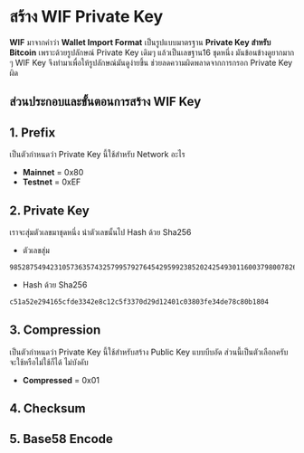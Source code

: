 # สร้าง WIF Private Key

**WIF** มาจากคำว่า **Wallet Import Format** เป็นรูปแบบมาตรฐาน **Private Key สำหรับ Bitcoin** เพราะด้วยรูปลักษณ์ Private Key เดิมๆ แล้วเป็นเลขฐาน16 ชุดหนึ่ง มันข้อนข้างดูยากมาก ๆ WIF Key จึงทำมาเพื่อให้รูปลักษณ์มันดูง่ายขึ้น ช่วยลดความผิดพลาดจากการกรอก Private Key ผิด


## ส่วนประกอบและขั้นตอนการสร้าง WIF Key

## 1. Prefix

เป็นตัวกำหนดว่า Private Key นี้ใช้สำหรับ Network อะไร
- **Mainnet** = 0x80
- **Testnet** = 0xEF

## 2. Private Key 
เราจะสุ่มตัวเลขมาชุดหนึ่ง นำตัวเลขนั้นไป Hash ด้วย Sha256
- ตัวเลขสุ่ม
```sh
98528754942310573635743257995792764542959923852024254930116003798007826807869
```
- Hash ด้วย Sha256
```sh
c51a52e294165cfde3342e8c12c5f3370d29d12401c03803fe34de78c80b1804
```
## 3. Compression
เป็นตัวกำหนดว่า Private Key นี้ใช้สำหรับสร้าง Public Key แบบบีบอัด ส่วนนี้เป็นตัวเลือกครับ จะใช้หรือไม่ใช้ก็ได้ ไม่บังคับ
- **Compressed** = 0x01

## 4. Checksum




## 5. Base58 Encode
